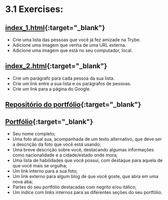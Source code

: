 # 3.1 Exercises:

## [index_1.html](https://github.com/lucasdximenes/trybe-exercises/blob/main/fundamentos/bloco-03/3.1/index_1.html){:target="\_blank"}

-   Crie uma lista das pessoas que você já fez amizade na Trybe.
-   Adicione uma imagem que venha de uma URL externa.
-   Adicione uma imagem que está no seu computador, local.

## [index_2.html](https://github.com/lucasdximenes/trybe-exercises/blob/main/fundamentos/bloco-03/3.1/index_2.html){:target="\_blank"}

-   Crie um parágrafo para cada pessoa da sua lista.
-   Crie um link entre a sua lista e os parágrafos de pessoas.
-   Crie um link para a página do Google.

## [Repositório do portfólio](https://github.com/lucasdximenes/lucasdximenes.github.io){:target="\_blank"}

## [Portfólio](https://lucasdximenes.github.io/){:target="\_blank"}

-   Seu nome completo;
-   Uma foto atual sua, acompanhada de um texto alternativo, que deve ser a descrição da foto que você está usando;
-   Uma breve descrição sobre você, destacando algumas informações como nacionalidade e a cidade/estado onde mora;
-   Uma lista de habilidades que você possui, com destaque para aquela de que você mais se orgulha;
-   Um link interno para a sua foto;
-   Um link externo para algum blog de que você goste, que abra em uma nova aba;
-   Partes do seu portfólio destacadas com negrito e/ou itálico;
-   Um índice com links internos para as diferentes seções do seu portfólio.

